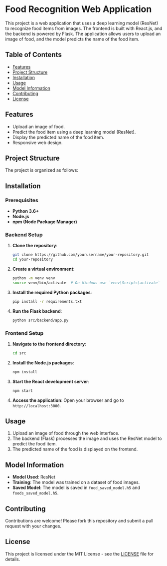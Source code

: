 # Food Recognition Web Application

This project is a web application that uses a deep learning model (ResNet) to recognize food items from images. The frontend is built with React.js, and the backend is powered by Flask. The application allows users to upload an image of food, and the model predicts the name of the food item.

## Table of Contents

- [Features](#features)
- [Project Structure](#project-structure)
- [Installation](#installation)
- [Usage](#usage)
- [Model Information](#model-information)
- [Contributing](#contributing)
- [License](#license)

## Features

- Upload an image of food.
- Predict the food item using a deep learning model (ResNet).
- Display the predicted name of the food item.
- Responsive web design.

## Project Structure

The project is organized as follows:


## Installation

### Prerequisites

- **Python 3.6+**
- **Node.js**
- **npm (Node Package Manager)**

### Backend Setup

1. **Clone the repository**:
    ```bash
    git clone https://github.com/yourusername/your-repository.git
    cd your-repository
    ```

2. **Create a virtual environment**:
    ```bash
    python -m venv venv
    source venv/bin/activate  # On Windows use `venv\Scripts\activate`
    ```

3. **Install the required Python packages**:
    ```bash
    pip install -r requirements.txt
    ```

4. **Run the Flask backend**:
    ```bash
    python src/backend/app.py
    ```

### Frontend Setup

1. **Navigate to the frontend directory**:
    ```bash
    cd src
    ```

2. **Install the Node.js packages**:
    ```bash
    npm install
    ```

3. **Start the React development server**:
    ```bash
    npm start
    ```

4. **Access the application**:
    Open your browser and go to `http://localhost:3000`.

## Usage

1. Upload an image of food through the web interface.
2. The backend (Flask) processes the image and uses the ResNet model to predict the food item.
3. The predicted name of the food is displayed on the frontend.

## Model Information

- **Model Used**: ResNet
- **Training**: The model was trained on a dataset of food images.
- **Saved Model**: The model is saved in `food_saved_model.h5` and `foods_saved_model.h5`.

## Contributing

Contributions are welcome! Please fork this repository and submit a pull request with your changes.

## License

This project is licensed under the MIT License - see the [LICENSE](LICENSE) file for details.
